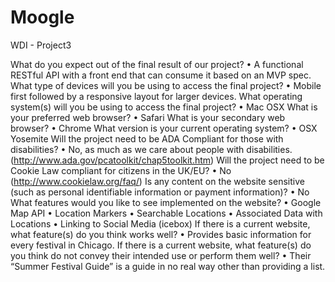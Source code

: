 # Moogle
WDI - Project3

What do you expect out of the final result of our project?
•	A functional RESTful API with a front end that can consume it based on an MVP spec.
What type of devices will you be using to access the final project?
•	Mobile first followed by a responsive layout for larger devices.
What operating system(s) will you be using to access the final project?
•	Mac OSX
What is your preferred web browser?
•	Safari
What is your secondary web browser?
•	Chrome
What version is your current operating system?
•	OSX Yosemite
Will the project need to be ADA Compliant for those with disabilities?
•	No, as much as we care about people with disabilities.
(http://www.ada.gov/pcatoolkit/chap5toolkit.htm)
Will the project need to be Cookie Law compliant for citizens in the UK/EU? 
•	No
(http://www.cookielaw.org/faq/)
Is any content on the website sensitive (such as personal identifiable information or payment information)?
•	No
What features would you like to see implemented on the website?
•	Google Map API
•	Location Markers
•	Searchable Locations
•	Associated Data with Locations
•	Linking to Social Media (icebox)
If there is a current website, what feature(s) do you think works well?
•	Provides basic information for every festival in Chicago.
If there is a current website, what feature(s) do you think do not convey their intended use or perform them well?
•	Their “Summer Festival Guide” is a guide in no real way other than providing a list.


